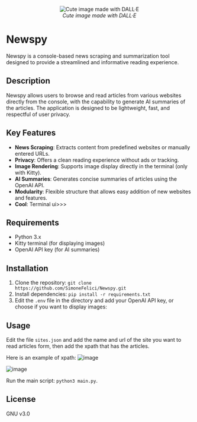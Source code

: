 <p align="center">
  <img src="https://github.com/user-attachments/assets/ba002e7b-e6ff-44b0-a2fd-330b18b6092a" alt="Cute image made with DALL·E" align="middle">
  <br>
  <em>Cute image made with DALL·E</em>
</p>


# Newspy

Newspy is a console-based news scraping and summarization tool designed to provide a streamlined and informative reading experience.

## Description

Newspy allows users to browse and read articles from various websites directly from the console, with the capability to generate AI summaries of the articles.
The application is designed to be lightweight, fast, and respectful of user privacy.

## Key Features

- **News Scraping**: Extracts content from predefined websites or manually entered URLs.
- **Privacy**: Offers a clean reading experience without ads or tracking.
- **Image Rendering**: Supports image display directly in the terminal (only with Kitty).
- **AI Summaries**: Generates concise summaries of articles using the OpenAI API.
- **Modularity**: Flexible structure that allows easy addition of new websites and features.
- **Cool**: Terminal ui>>>

## Requirements

- Python 3.x
- Kitty terminal (for displaying images)
- OpenAI API key (for AI summaries)

## Installation

1. Clone the repository: ```git clone https://github.com/SimoneFelici/Newspy.git```
2. Install dependencies: ```pip install -r requirements.txt```
3. Edit the `.env` file in the directory and add your OpenAI API key, or choose if you want to display images:

## Usage

Edit the file ```sites.json``` and add the name and url of the site you want to read articles form, then add the xpath that has the articles.

Here is an example of xpath:
![image](https://github.com/user-attachments/assets/a9622b51-bec4-471f-9dcf-c891cb6b42cd)

![image](https://github.com/user-attachments/assets/0fbfa7ee-5ba8-4741-9254-ed9cc330a094)

Run the main script: ```python3 main.py```.


## License

GNU v3.0
